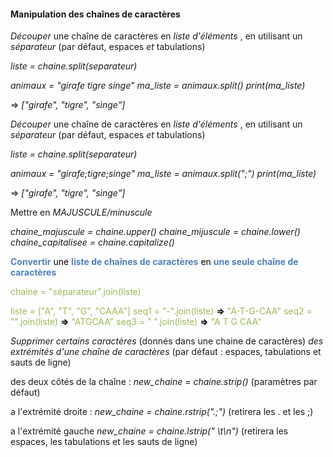 #### Manipulation des chaînes de caractères

_Découper_  une chaîne de caractères en  _liste d'éléments_ \, en utilisant un  _séparateur_  \(par défaut\, espaces  _et_  tabulations\)

_liste = chaine\.split\(separateur\)_

_animaux = "girafe tigre singe"_  _ma\_liste = animaux\.split\(\)_  _print\(ma\_liste\)_

=>  _\["girafe"\, "tigre"\, "singe"\]_

_Découper_  une chaîne de caractères en  _liste d'éléments_ \, en utilisant un  _séparateur_  \(par défaut\, espaces  _et_  tabulations\)

_liste = chaine\.split\(separateur\)_

_animaux = "girafe;tigre;singe"_  _ma\_liste = animaux\.split\(";"\)_  _print\(ma\_liste\)_

=>  _\["girafe"\, "tigre"\, "singe"\]_

Mettre en  _MAJUSCULE/minuscule_

_chaine\_majuscule = chaine\.upper\(\)_  _chaine\_mijuscule = chaine\.lower\(\)_  _chaine\_capitalisee = chaine\.capitalize\(\)_

<span style="color:#4F81BD"> __Convertir__ </span>  <span style="color:#000000"> une </span>  <span style="color:#4F81BD"> __liste de chaînes de caractères__ </span>  <span style="color:#000000"> en </span>  <span style="color:#4F81BD"> __une seule chaîne de caractères__ </span>

<span style="color:#9BBB59">chaine = "séparateur"\.join\(liste\)</span>

<span style="color:#9BBB59">liste = \["A"\, "T"\, "G"\, "CAAA"\]</span>  <span style="color:#9BBB59">seq1 = "\-"\.join\(liste\)</span>  <span style="color:#9BBB59">	</span>  <span style="color:#000000"> __=>__ </span>  <span style="color:#9BBB59"> "A\-T\-G\-CAA"</span>  <span style="color:#9BBB59">seq2 = ""\.join\(liste\)		</span>  <span style="color:#000000"> __=>__ </span>  <span style="color:#9BBB59"> "ATGCAA"</span>  <span style="color:#9BBB59">seq3 = " "\.join\(liste\)	</span>  <span style="color:#000000"> __=>__ </span>  <span style="color:#9BBB59"> "A T G CAA"</span>

_Supprimer certains caractères_  \(donnés dans une chaine de caractères\)  _des extrémités d'une chaîne de caractères_  \(par défaut : espaces\, tabulations et sauts de ligne\)

des deux côtés de la chaîne : _new\_chaine = chaine\.strip\(\)_ \(paramètres par défaut\)

a l'extrémité droite : _new\_chaine = chaine\.rstrip\("\.;"\)_ \(retirera les \. et les ;\)

a l'extrémité gauche _new\_chaine = chaine\.lstrip\(" \\t\\n"\)_ \(retirera les espaces\, les tabulations et les sauts de ligne\)